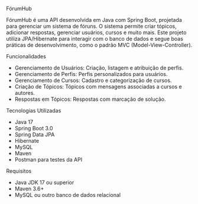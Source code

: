 FórumHub

FórumHub é uma API desenvolvida em Java com Spring Boot, projetada para gerenciar um sistema de fóruns. O sistema permite criar tópicos, adicionar respostas, gerenciar usuários, cursos e muito mais. Este projeto utiliza JPA/Hibernate para interagir com o banco de dados e segue boas práticas de desenvolvimento, como o padrão MVC (Model-View-Controller).



Funcionalidades

- Gerenciamento de Usuários: Criação, listagem e atribuição de perfis.
- Gerenciamento de Perfis: Perfis personalizados para usuários.
- Gerenciamento de Cursos: Cadastro e categorização de cursos.
- Criação de Tópicos: Tópicos com mensagens associadas a cursos e autores.
- Respostas em Tópicos: Respostas com marcação de solução.

Tecnologias Utilizadas

- Java 17
- Spring Boot 3.0
- Spring Data JPA
- Hibernate
- MySQL 
- Maven
- Postman  para testes da API


Requisitos

- Java JDK 17 ou superior
- Maven 3.6+ 
- MySQL ou outro banco de dados relacional



